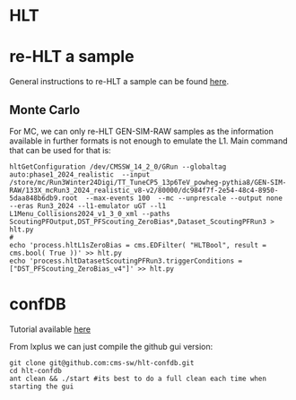 # HLT

# re-HLT a sample

General instructions to re-HLT a sample can be found [here](https://twiki.cern.ch/twiki/bin/view/CMSPublic/SWGuideGlobalHLT#CMSSW_14_1_X).

## Monte Carlo
For MC, we can only re-HLT GEN-SIM-RAW samples as the information available in further formats is not enough to emulate the L1. Main command that can be used for that is:

```
hltGetConfiguration /dev/CMSSW_14_2_0/GRun --globaltag auto:phase1_2024_realistic  --input /store/mc/Run3Winter24Digi/TT_TuneCP5_13p6TeV_powheg-pythia8/GEN-SIM-RAW/133X_mcRun3_2024_realistic_v8-v2/80000/dc984f7f-2e54-48c4-8950-5daa848b6db9.root  --max-events 100  --mc --unprescale --output none  --eras Run3_2024 --l1-emulator uGT --l1 L1Menu_Collisions2024_v1_3_0_xml --paths ScoutingPFOutput,DST_PFScouting_ZeroBias*,Dataset_ScoutingPFRun3 > hlt.py
#
echo 'process.hltL1sZeroBias = cms.EDFilter( "HLTBool", result = cms.bool( True ))' >> hlt.py
echo 'process.hltDatasetScoutingPFRun3.triggerConditions = ["DST_PFScouting_ZeroBias_v4"]' >> hlt.py
```

# confDB

Tutorial available [here](https://indico.cern.ch/event/1344500/contributions/5683506/attachments/2793166/4931226/mm_HLT_Tutorial_2024_confDBGUIdev.pdf)

From lxplus we can just compile the github gui version:
```
git clone git@github.com:cms-sw/hlt-confdb.git
cd hlt-confdb
ant clean && ./start #its best to do a full clean each time when starting the gui
```

